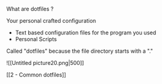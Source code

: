What are dotfiles ?

Your personal crafted configuration

-   Text based configuration files for the program you used
-   Personal Scripts

Called "dotfiles" because the file directory starts with a "."

![[Untitled picture20.png|500]]


[[2 - Common dotfiles]]


